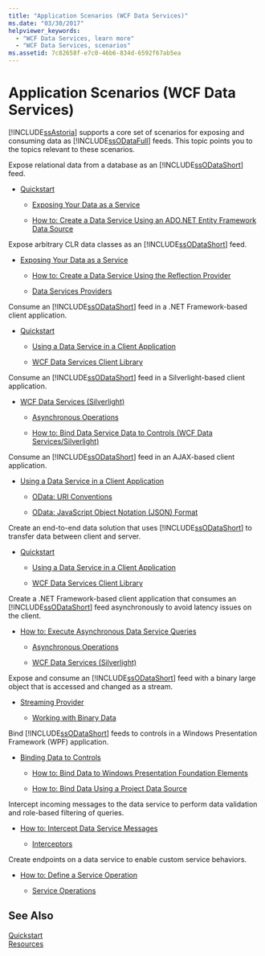 ```yaml
---
title: "Application Scenarios (WCF Data Services)"
ms.date: "03/30/2017"
helpviewer_keywords: 
  - "WCF Data Services, learn more"
  - "WCF Data Services, scenarios"
ms.assetid: 7c82658f-e7c0-46b6-834d-6592f67ab5ea
---
```

# Application Scenarios (WCF Data Services)
[!INCLUDE[ssAstoria](../../../../includes/ssastoria-md.md)] supports a core set of scenarios for exposing and consuming data as [!INCLUDE[ssODataFull](../../../../includes/ssodatafull-md.md)] feeds. This topic points you to the topics relevant to these scenarios.  
  
 Expose relational data from a database as an [!INCLUDE[ssODataShort](../../../../includes/ssodatashort-md.md)] feed.  
- [Quickstart](../../../../docs/framework/data/wcf/quickstart-wcf-data-services.md)  
  
  - [Exposing Your Data as a Service](../../../../docs/framework/data/wcf/exposing-your-data-as-a-service-wcf-data-services.md)  
  
  - [How to: Create a Data Service Using an ADO.NET Entity Framework Data Source](../../../../docs/framework/data/wcf/create-a-data-service-using-an-adonet-ef-data-wcf.md)  
  
 Expose arbitrary CLR data classes as an [!INCLUDE[ssODataShort](../../../../includes/ssodatashort-md.md)] feed.  
- [Exposing Your Data as a Service](../../../../docs/framework/data/wcf/exposing-your-data-as-a-service-wcf-data-services.md)  
  
  - [How to: Create a Data Service Using the Reflection Provider](../../../../docs/framework/data/wcf/create-a-data-service-using-rp-wcf-data-services.md)  
  
  - [Data Services Providers](../../../../docs/framework/data/wcf/data-services-providers-wcf-data-services.md)  
  
 Consume an [!INCLUDE[ssODataShort](../../../../includes/ssodatashort-md.md)] feed in a .NET Framework-based client application.  
- [Quickstart](../../../../docs/framework/data/wcf/quickstart-wcf-data-services.md)  
  
  - [Using a Data Service in a Client Application](../../../../docs/framework/data/wcf/using-a-data-service-in-a-client-application-wcf-data-services.md)  
  
  - [WCF Data Services Client Library](../../../../docs/framework/data/wcf/wcf-data-services-client-library.md)  
  
 Consume an [!INCLUDE[ssODataShort](../../../../includes/ssodatashort-md.md)] feed in a Silverlight-based client application.  
- [WCF Data Services (Silverlight)](http://msdn.microsoft.com/library/c0cd9f4b-1372-48e4-9935-c8421239da30)  
  
  - [Asynchronous Operations](../../../../docs/framework/data/wcf/asynchronous-operations-wcf-data-services.md)  
  
  - [How to: Bind Data Service Data to Controls (WCF Data Services/Silverlight)](http://msdn.microsoft.com/library/bda7d82e-7b1f-4690-8a33-c6297465bdd5)  
  
 Consume an [!INCLUDE[ssODataShort](../../../../includes/ssodatashort-md.md)] feed in an AJAX-based client application.  
- [Using a Data Service in a Client Application](../../../../docs/framework/data/wcf/using-a-data-service-in-a-client-application-wcf-data-services.md)  
  
  - [OData: URI Conventions](http://go.microsoft.com/fwlink/?LinkId=185564)  
  
  - [OData: JavaScript Object Notation (JSON) Format](http://go.microsoft.com/fwlink/?LinkId=185790)  
  
 Create an end-to-end data solution that uses [!INCLUDE[ssODataShort](../../../../includes/ssodatashort-md.md)] to transfer data between client and server.  
- [Quickstart](../../../../docs/framework/data/wcf/quickstart-wcf-data-services.md)  
  
  - [Using a Data Service in a Client Application](../../../../docs/framework/data/wcf/using-a-data-service-in-a-client-application-wcf-data-services.md)  
  
  - [WCF Data Services Client Library](../../../../docs/framework/data/wcf/wcf-data-services-client-library.md)  
  
 Create a .NET Framework-based client application that consumes an [!INCLUDE[ssODataShort](../../../../includes/ssodatashort-md.md)] feed asynchronously to avoid latency issues on the client.  
- [How to: Execute Asynchronous Data Service Queries](../../../../docs/framework/data/wcf/how-to-execute-asynchronous-data-service-queries-wcf-data-services.md)  
  
  - [Asynchronous Operations](../../../../docs/framework/data/wcf/asynchronous-operations-wcf-data-services.md)  
  
  - [WCF Data Services (Silverlight)](http://msdn.microsoft.com/library/c0cd9f4b-1372-48e4-9935-c8421239da30)  
  
 Expose and consume an [!INCLUDE[ssODataShort](../../../../includes/ssodatashort-md.md)] feed with a binary large object that is accessed and changed as a stream.  
- [Streaming Provider](../../../../docs/framework/data/wcf/streaming-provider-wcf-data-services.md)  
  
  - [Working with Binary Data](../../../../docs/framework/data/wcf/working-with-binary-data-wcf-data-services.md)  
  
 Bind [!INCLUDE[ssODataShort](../../../../includes/ssodatashort-md.md)] feeds to controls in a Windows Presentation Framework (WPF) application.  
- [Binding Data to Controls](../../../../docs/framework/data/wcf/binding-data-to-controls-wcf-data-services.md)  
  
  - [How to: Bind Data to Windows Presentation Foundation Elements](../../../../docs/framework/data/wcf/bind-data-to-wpf-elements-wcf-data-services.md)  
  
  - [How to: Bind Data Using a Project Data Source](../../../../docs/framework/data/wcf/how-to-bind-data-using-a-project-data-source-wcf-data-services.md)  
  
 Intercept incoming messages to the data service to perform data validation and role-based filtering of queries.  
- [How to: Intercept Data Service Messages](../../../../docs/framework/data/wcf/how-to-intercept-data-service-messages-wcf-data-services.md)  
  
  - [Interceptors](../../../../docs/framework/data/wcf/interceptors-wcf-data-services.md)  
  
 Create endpoints on a data service to enable custom service behaviors.  
- [How to: Define a Service Operation](../../../../docs/framework/data/wcf/how-to-define-a-service-operation-wcf-data-services.md)  
  
  - [Service Operations](../../../../docs/framework/data/wcf/service-operations-wcf-data-services.md)  
  
## See Also  
 [Quickstart](../../../../docs/framework/data/wcf/quickstart-wcf-data-services.md)  
 [Resources](../../../../docs/framework/data/wcf/wcf-data-services-resources.md)
